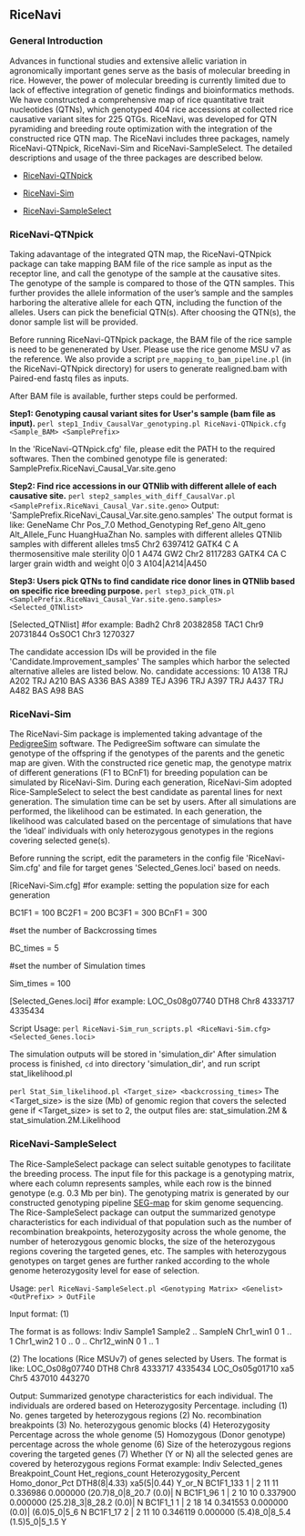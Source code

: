 ## RiceNavi



### General Introduction

Advances in functional studies and extensive allelic variation in agronomically important genes serve as the basis of molecular breeding in rice. However, the power of molecular breeding is currently limited due to lack of effective integration of genetic findings and bioinformatics methods. We have constructed a comprehensive map of rice quantitative trait nucleotides (QTNs), which genotyped 404 rice accessions at collected rice causative variant sites for 225 QTGs. RiceNavi, was developed for QTN pyramiding and breeding route optimization with the integration of the constructed rice QTN map. The RiceNavi includes three packages, namely RiceNavi-QTNpick, RiceNavi-Sim and RiceNavi-SampleSelect. The detailed descriptions and usage of the three packages are described below.



* [RiceNavi-QTNpick](#RiceNavi-QTNpick)

* [RiceNavi-Sim](#RiceNavi-Sim)

* [RiceNavi-SampleSelect](#RiceNavi-SampleSelect)



### RiceNavi-QTNpick

Taking adavantage of the integrated QTN map, the RiceNavi-QTNpick package can take mapping BAM file of the rice sample as input as  the receptor line, and call the genotype of the sample at the causative sites. The genotype of  the sample is compared to those of the QTN samples. This further provides the allele information of the user’s sample and the samples harboring the alterative allele for each QTN, including the function of the alleles. Users can pick the beneficial QTN(s). After choosing the QTN(s), the donor sample list will be provided.

Before running RiceNavi-QTNpick package, the BAM file of the rice sample is need to be genenerated by User.
Please use the rice genome MSU v7 as the reference. We also provide a script `pre_mapping_to_bam_pipeline.pl` (in the RiceNavi-QTNpick directory) for users to generate realigned.bam with Paired-end fastq files as  inputs. 

After BAM file is available, further steps could be performed.

**Step1: Genotyping causal variant sites for User's sample (bam file as input).**
`perl step1_Indiv_CausalVar_genotyping.pl RiceNavi-QTNpick.cfg <Sample_BAM> <SamplePrefix>`

In the 'RiceNavi-QTNpick.cfg' file, please edit the PATH to the required softwares.
Then the combined genotype file is generated: SamplePrefix.RiceNavi_Causal_Var.site.geno



**Step2: Find rice accessions in our QTNlib with different allele of each causative site.**
`perl step2_samples_with_diff_CausalVar.pl <SamplePrefix.RiceNavi_Causal_Var.site.geno>`
Output: 'SamplePrefix.RiceNavi_Causal_Var.site.geno.samples'
The output format is like:
GeneName	Chr	Pos_7.0	Method_Genotyping	Ref_geno	Alt_geno	Alt_Allele_Func	HuangHuaZhan	No. samples with different alleles	QTNlib samples with different alleles
tms5	Chr2	6397412	GATK4	C	A	thermosensitive male sterility	0|0	1	A474
GW2	Chr2	8117283	GATK4	CA	C	larger grain width and weight	0|0	3	A104|A214|A450



**Step3:  Users pick QTNs to find candidate rice donor lines in QTNlib based on specific rice breeding purpose.**
`perl step3_pick_QTN.pl <SamplePrefix.RiceNavi_Causal_Var.site.geno.samples> <Selected_QTNlist>`

[Selected_QTNlist]
#for example:
Badh2	Chr8	20382858
TAC1	Chr9	20731844
OsSOC1	Chr3	1270327

The candidate accession IDs will be provided in the file 'Candidate.Improvement_samples'
The samples which harbor the selected alternative alleles are listed below.
No. candidate accessions: 10
A138	TRJ
A202	TRJ
A210	BAS
A336	BAS
A389	TEJ
A396	TRJ
A397	TRJ
A437	TRJ
A482	BAS
A98	BAS



### RiceNavi-Sim 

The RiceNavi-Sim package is implemented taking advantage of the [PedigreeSim](https://www.wur.nl/en/show/Software-PedigreeSim.htm) software. The PedigreeSim software can simulate the genotype of the offspring if the genotypes of the parents and the genetic map are given. With the constructed rice genetic map, the genotype matrix of different generations (F1 to BCnF1) for breeding population can be simulated by RiceNavi-Sim. During each generation, RiceNavi-Sim adopted Rice-SampleSelect to select the best candidate as parental lines for next generation. The simulation time can be set by users. After all simulations are performed, the likelihood can be estimated. In each generation, the likelihood was calculated based on the percentage of simulations that have the ‘ideal’ individuals with only heterozygous genotypes in the regions covering selected gene(s).

Before running the script, edit the parameters in the config file 'RiceNavi-Sim.cfg'
and file for target genes 'Selected_Genes.loci' based on needs.

[RiceNavi-Sim.cfg]
#for example: setting the population size for each generation

BC1F1 = 100
BC2F1 = 200
BC3F1 = 300
BCnF1 = 300

#set the number of Backcrossing times

BC_times = 5

#set the number of Simulation times

Sim_times = 100

[Selected_Genes.loci]
#for example:
LOC_Os08g07740	DTH8	Chr8	4333717	4335434

Script Usage:
`perl RiceNavi-Sim_run_scripts.pl <RiceNavi-Sim.cfg> <Selected_Genes.loci>`

The simulation outputs will be stored in 'simulation_dir'
After simulation process is finished, `cd` into directory 'simulation_dir', and run script stat_likelihood.pl

`perl Stat_Sim_likelihood.pl <Target_size> <backcrossing_times>`
The <Target_size> is the size (Mb) of genomic region that covers the selected gene
if <Target_size> is set to 2, 
the output files are: stat_simulation.2M & stat_simulation.2M.Likelihood



### RiceNavi-SampleSelect

The Rice-SampleSelect package can select suitable genotypes to facilitate the breeding process. The input file for this package is a genotyping matrix, where each column represents samples, while each row is the binned genotype (e.g. 0.3 Mb per bin). The genotyping matrix is generated by our constructed genotyping pipeline [SEG-map](http://db.ncgr.ac.cn/SEG/) for skim genome sequencing.  The Rice-SampleSelect package can output the  summarized genotype characteristics for each individual of that population such as the number of recombination breakpoints, heterozygosity across the whole genome, the number of heterozygous genomic blocks, the size of the heterozygous regions covering the targeted genes, etc. The samples with
heterozygous genotypes on target genes are further ranked according to the whole genome heterozygosity level for ease of selection.

Usage: 
`perl RiceNavi-SampleSelect.pl <Genotyping Matrix> <Genelist> <OutPrefix> > OutFile`

Input format:
(1) <Genotyping Matrix> 

The format is as follows:
    Indiv Sample1 Sample2  ..  SampleN
Chr1_win1   0        1     ..    1
Chr1_win2   1        0     ..    0
..
Chr12_winN  0        1     ..    1

(2) <Genelist>
The locations (Rice MSUv7) of genes selected by Users.
The format is like:
LOC_Os08g07740	DTH8	Chr8	4333717	4335434
LOC_Os05g01710	xa5	Chr5	437010	443270

Output: Summarized genotype characteristics for each individual. The individuals are ordered based on Heterozygosity Percentage.
        including  (1) No. genes targeted by heterozygous regions
                   (2) No. recombination breakpoints
                   (3) No. heterozygous genomic blocks
                   (4) Heterozygosity Percentage across the whole genome
                   (5) Homozygous (Donor genotype) percentage across the whole genome
                   (6) Size of the heterozygous regions covering the targeted genes
                   (7) Whether (Y or N) all the selected genes are covered by heterozygous regions
Format example:
Indiv	Selected_genes	Breakpoint_Count	Het_regions_count	Heterozygosity_Percent	Homo_donor_Pct	DTH8(8|4.33)	xa5(5|0.44)	Y_or_N
BC1F1_133	1 | 2	11	11	0.336986	0.000000	(20.7)8_0|8_20.7	(0.0)|	N
BC1F1_96	1 | 2	10	10	0.337900	0.000000	(25.2)8_3|8_28.2	(0.0)|	N
BC1F1_1	1 | 2	18	14	0.341553	0.000000	(0.0)|	(6.0)5_0|5_6	N
BC1F1_17	2 | 2	11	10	0.346119	0.000000	(5.4)8_0|8_5.4	(1.5)5_0|5_1.5	Y  

